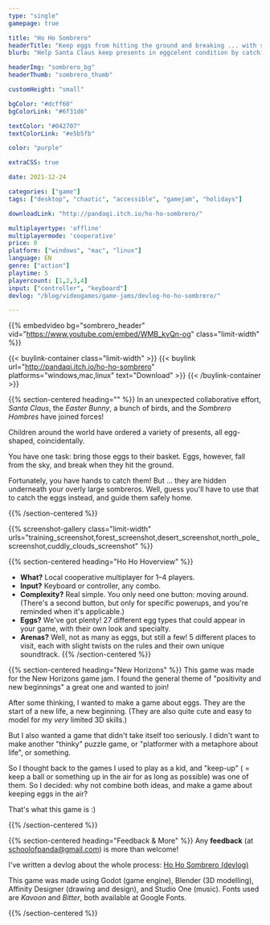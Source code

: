```yaml
---
type: "single"
gamepage: true

title: "Ho Ho Sombrero"
headerTitle: "Keep eggs from hitting the ground and breaking ... with sombreros"
blurb: "Help Santa Claus keep presents in eggcelent condition by catching them on your sombrero before they hit the ground."

headerImg: "sombrero_bg"
headerThumb: "sombrero_thumb"

customHeight: "small"

bgColor: "#dcff60"
bgColorLink: "#6f31d6"

textColor: "#042707"
textColorLink: "#e5b5fb"

color: "purple"

extraCSS: true

date: 2021-12-24

categories: ["game"]
tags: ["desktop", "chaotic", "accessible", "gamejam", "holidays"]

downloadLink: "http://pandaqi.itch.io/ho-ho-sombrero/"

multiplayertype: 'offline'
multiplayermode: 'cooperative'
price: 0
platform: ["windows", "mac", "linux"]
language: EN
genre: ["action"]
playtime: 5
playercount: [1,2,3,4]
input: ["controller", "keyboard"]
devlog: "/blog/videogames/game-jams/devlog-ho-ho-sombrero/"

---
```


{{% embedvideo bg="sombrero_header" vid="https://www.youtube.com/embed/WMB_kvQn-og" class="limit-width" %}}

{{< buylink-container class="limit-width" >}}
{{< buylink url="http://pandaqi.itch.io/ho-ho-sombrero" platforms="windows,mac,linux" text="Download" >}} 
{{< /buylink-container >}}

{{% section-centered heading="" %}}
In an unexpected collaborative effort, _Santa Claus_, the _Easter Bunny_, a bunch of birds, and the _Sombrero Hombres_ have joined forces!

Children around the world have ordered a variety of presents, all egg-shaped, coincidentally.

You have one task: bring those eggs to their basket. Eggs, however, fall from the sky, and break when they hit the ground. 

Fortunately, you have hands to catch them! But ... they are hidden underneath your overly large sombreros. Well, guess you'll have to use that to catch the eggs instead, and guide them safely home.

{{% /section-centered %}}

{{% screenshot-gallery class="limit-width" urls="training_screenshot,forest_screenshot,desert_screenshot,north_pole_screenshot,cuddly_clouds_screenshot" %}}

{{% section-centered heading="Ho Ho Hoverview" %}}
* **What?** Local cooperative multiplayer for 1&ndash;4 players. 
* **Input?** Keyboard or controller, any combo. 
* **Complexity?** Real simple. You only need one button: moving around.  (There's a second button, but only for specific powerups, and you're reminded when it's applicable.)
* **Eggs?** We've got plenty! 27 different egg types that could appear in your game, with their own look and specialty. 
* **Arenas?** Well, not as many as eggs, but still a few! 5 different places to visit, each with slight twists on the rules and their own unique soundtrack.
{{% /section-centered %}}

{{% section-centered heading="New Horizons" %}}
This game was made for the New Horizons game jam. I found the general theme of "positivity and new beginnings" a great one and wanted to join!

After some thinking, I wanted to make a game about eggs. They are the start of a new life, a new beginning. (They are also quite cute and easy to model for my _very_ limited 3D skills.)

But I also wanted a game that didn't take itself too seriously. I didn't want to make another "thinky" puzzle game, or "platformer with a metaphore about life", or something. 

So I thought back to the games I used to play as a kid, and "keep-up" ( = keep a ball or something up in the air for as long as possible) was one of them. So I decided: why not combine both ideas, and make a game about keeping eggs in the air?

That's what this game is :)

{{% /section-centered %}}

{{% section-centered heading="Feedback & More" %}}
Any **feedback** (at [schoolofpanda@gmail.com](mailto:schoolofpanda@gmail.com)) is more than welcome!

I've written a devlog about the whole process: [Ho Ho Sombrero (devlog)](/blog/videogames/game-jams/devlog-ho-ho-sombrero)

This game was made using Godot (game engine), Blender (3D modelling), Affinity Designer (drawing and design), and Studio One (music). Fonts used are _Kavoon_ and _Bitter_, both available at Google Fonts. 

{{% /section-centered %}}